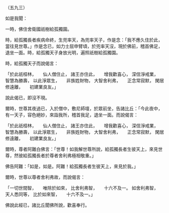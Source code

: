 （五九三）

如是我聞：

一時，佛住舍衛國祇樹給孤獨園。

時，給孤獨長者疾病命終，生兜率天，為兜率天子，作是念：「我不應久住於此，當往見世尊。」作是念已，如力士屈申臂頃，於兜率天沒，現於佛前，稽首佛足，退坐一面。時，給孤獨天子身放光明，遍照祇樹給孤獨園。

時，給孤獨天子而說偈言：

「於此祇桓林，　　仙人僧住止，
諸王亦住此，　　增我歡喜心，
深信淨戒業，　　智慧為勝壽，
以此淨眾生，　　非族姓財物，
大智舍利弗，　　正念常寂默，
閑居修遠離，　　初建業良友。」

說此偈已，即沒不現。

爾時，世尊其夜過已，入於僧中，敷尼師壇，於眾前坐，告諸比丘：「今此夜中，有一天子，容色絕妙，來詣我所，稽首我足，退坐一面。而說偈言：

「於此祇桓林，　　仙人僧住止，
諸王亦住此，　　增我歡喜心，
深信淨戒業，　　智慧為勝壽，
以此淨眾生，　　非族姓財物，
大智舍利弗，　　正念常寂默，
閑居修遠離，　　初建業良友。」

爾時，尊者阿難白佛言：「世尊！如我解世尊所說，給孤獨長者生彼天上，來見世尊，然彼給孤獨長者於尊者舍利弗極相敬重。」

佛告阿難：「如是，如是。阿難！給孤獨長者生彼天上，來見於我。」

爾時，世尊以尊者舍利弗故，而說偈言：

「一切世間智，　　唯除於如來，
比舍利弗智，　　十六不及一。
如舍利弗智，　　天人悉同等，
比於如來智，　　十六不及一。」

佛說此經已，諸比丘聞佛所說，歡喜奉行。








